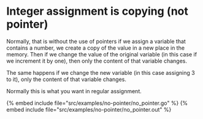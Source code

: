 # Integer assignment is copying (not pointer)

Normally, that is without the use of pointers if we assign a variable that contains a number, we create a copy of the value in
a new place in the memory. Then if we change the value of the original variable (in this case if we increment it by one),
then only the content of that variable changes.

The same happens if we change the new variable (in this case assigning 3 to it), only the content of that variable changes.

Normally this is what you want in regular assignment.


{% embed include file="src/examples/no-pointer/no_pointer.go" %}
{% embed include file="src/examples/no-pointer/no_pointer.out" %}


